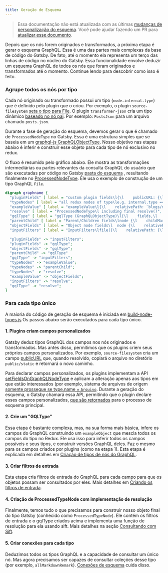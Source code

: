 ```yaml
---
title: Geração de Esquema
---
```


> Essa documentação não está atualizada com as últimas [mudanças de personalização do esquema](/docs/schema-customization).
> Você pode ajudar fazendo um PR para [atualizar esse documento](https://github.com/gatsbyjs/gatsby/issues/14228).

Depois que os nós forem originados e transformados, a próxima etapa é gerar o esquema GraphQL. Essa é uma das partes mais complexas da base de código do Gatsby. De fato, até o momento ela representa um terço das linhas de código no núcleo do Gatsby. Essa funcionalidade envolve deduzir um esquema GraphQL de todos os nós que foram originados e transformados até o momento. Continue lendo para descobrir como isso é feito.

### Agrupe todos os nós por tipo

Cada nó originado ou transformado possui um tipo (`node.internal.type`) que é definido pelo plugin que o criou. Por exemplo, o plugin `source-filesystem` [seta o tipo para File](https://github.com/gatsbyjs/gatsby/blob/master/packages/gatsby-source-filesystem/src/create-file-node.js#L46). O plugin `transformer-json` cria um tipo dinâmico [baseado no nó pai](https://github.com/gatsbyjs/gatsby/blob/master/packages/gatsby-transformer-json/src/gatsby-node.js#L48). Por exemplo: `PostsJson` para um arquivo chamado `posts.json`.

Durante a fase de geração do esquema, devemos gerar o que é chamado de `ProcessedNodeType` no Gatsby. Essa é uma estrutura simples que se baseia em um [graphql-js GraphQLObjectType](https://graphql.org/graphql-js/type/#graphqlobjecttype). Nosso objetivo nas etapas abaixo é inferir e construir esse objeto para cada tipo de nó exclusivo no redux.

O fluxo é resumido pelo gráfico abaixo. Ele mostra as transformações intermediárias ou partes relevantes da consulta GraphQL do usuário que são executadas por código no Gatsby [pasta do esquema](https://github.com/gatsbyjs/gatsby/tree/master/packages/gatsby/src/schema) , resultando finalmente no [ProcessedNodeType](https://github.com/gatsbyjs/gatsby/blob/master/packages/gatsby/src/schema/build-node-types.js#L182). Ele usa o exemplo de construção de um tipo GraphQL `File`.

```dot
digraph graphname {
  "pluginFields" [ label = "custom plugin fields\l{\l    publicURL: {\l        type: GraphQLString,\l        resolve(file, a, c) { ... }\l    }\l}\l ", shape = box ];
  "typeNodes" [ label = "all redux nodes of type\le.g. internal.type === `File`", shape = "box" ];
  "exampleValue" [ label = "exampleValue\l{\l    relativePath: `blogs/my-blog.md`,\l    accessTime: 8292387234\l}\l ", shape = "box" ];
  "resolve" [ label = "ProcessedNodeType\l including final resolve()", shape = box ];
  "gqlType" [ label = "gqlType (GraphQLObjectType)\l{\l    fields,\l    name: `File`\l}\l ", shape = box ];
  "parentChild" [ label = "Parent/Children fields\lnode {\l    childMarkdownRemark { html }\l    parent { id }\l}\l ", shape = "box" ];
  "objectFields" [ label = "Object node fields\l  node {\l    relativePath,\l    accessTime\l}\l ", shape = "box" ];
  "inputFilters" [ label = "InputFilters\lfile({\l    relativePath: {\l        eq: `blogs/my-blog.md`\l    }\l})\l ", shape = box ]

  "pluginFields" -> "inputFilters";
  "pluginFields" -> "gqlType";
  "objectFields" -> "gqlType";
  "parentChild" -> "gqlType"
  "gqlType" -> "inputFilters";
  "typeNodes" -> "exampleValue";
  "typeNodes" -> "parentChild";
  "typeNodes" -> "resolve";
  "exampleValue" -> "objectFields";
  "inputFilters" -> "resolve";
  "gqlType" -> "resolve";
}
```

### Para cada tipo único

A maioria do código de geração de esquema é iniciada em [build-node-types.js](https://github.com/gatsbyjs/gatsby/blob/master/packages/gatsby/src/schema/build-node-types.js) Os passos abaixo serão executados para cada tipo único.

#### 1. Plugins criam campos personalizados

Gatsby deduz tipos GraphQL dos campos nos nós originados e transformados. Mas antes disso, permitimos que os plugins criem seus próprios campos personalizados. Por exemplo, `source-filesystem` cria um campo [publicURL](https://github.com/gatsbyjs/gatsby/blob/master/packages/gatsby-source-filesystem/src/extend-file-node.js#L11) que, quando resolvido, copiará o arquivo no diretório `public/static` e retornará o novo caminho.

Para declarar campos personalizados, os plugins implementam a API [setFieldsOnGraphQLNodeType](/docs/node-apis/#setFieldsOnGraphQLNodeType) e aplicam a alteração apenas aos tipos em que estão interessados (por exemplo, sistema de arquivos de origem [somente prossegue se type.name = `Arquivo`](https://github.com/gatsbyjs/gatsby/blob/master/packages/gatsby-source-filesystem/src/extend-file-node.js#L6). Durante a geração do esquema, o Gatsby chamará essa API, permitindo que o plugin declare esses campos personalizados, [que são retornados](https://github.com/gatsbyjs/gatsby/blob/master/packages/gatsby/src/schema/build-node-types.js#L151) para o processo de esquema principal.

#### 2. Crie um "GQLType"

Essa etapa é bastante complexa, mas, na sua forma mais básica, infere os campos do GraphQL construindo um `exampleObject` que mescla todos os campos do tipo no Redux. Ele usa isso para inferir todos os campos possíveis e seus tipos, e construir versões GraphQL deles. Faz o mesmo para os campos criados por plugins (como na etapa 1). Esta etapa é explicada em detalhes em [Criação de tipos de nós do GraphQL](/docs/schema-gql-type).

#### 3. Criar filtros de entrada

Esta etapa cria filtros de entrada do GraphQL para cada campo para que os objetos possam ser consultados por eles. Mais detalhes em [Criando os filtros de entrada](/docs/schema-input-gql).

#### 4. Criação de ProcessedTypeNode com implementação de resolução

Finalmente, temos tudo o que precisamos para construir nosso objeto final do tipo Gatsby (conhecido como `ProcessedTypeNode`). Ele contém os filtros de entrada e o gqlType criados acima e implementa uma função de resolução para ela usando sift. Mais detalhes na seção [Consultando com Sift](/docs/schema-sift).

#### 5. Criar conexões para cada tipo

Deduzimos todos os tipos GraphQL e a capacidade de consultar um único nó. Mas agora precisamos ser capazes de consultar coleções desse tipo (por exemplo, `allMarkdownRemark`). [Conexões de esquema](/docs/schema-connections/) cuida disso.
